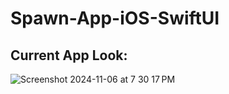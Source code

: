 # Spawn-App-iOS-SwiftUI
 
## Current App Look:

![Screenshot 2024-11-06 at 7 30 17 PM](https://github.com/user-attachments/assets/ca7d5b55-6a8e-434a-9451-289f492bed49)
